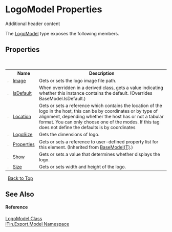 # LogoModel Properties
Additional header content 

The <a href="T_iTin_Export_Model_LogoModel">LogoModel</a> type exposes the following members.


## Properties
&nbsp;<table><tr><th></th><th>Name</th><th>Description</th></tr><tr><td>![Public property](media/pubproperty.gif "Public property")</td><td><a href="P_iTin_Export_Model_LogoModel_Image">Image</a></td><td>
Gets or sets the logo image file path.</td></tr><tr><td>![Public property](media/pubproperty.gif "Public property")</td><td><a href="P_iTin_Export_Model_LogoModel_IsDefault">IsDefault</a></td><td>
When overridden in a derived class, gets a value indicating whether this instance contains the default.
 (Overrides BaseModel.IsDefault.)</td></tr><tr><td>![Public property](media/pubproperty.gif "Public property")</td><td><a href="P_iTin_Export_Model_LogoModel_Location">Location</a></td><td>
Gets or sets a reference which contains the location of the logo in the host, this can be by coordinates or by type of alignment, depending whether the host has or not a tabular format. You can only choose one of the modes. If this tag does not define the defaults is by coordinates</td></tr><tr><td>![Public property](media/pubproperty.gif "Public property")</td><td><a href="P_iTin_Export_Model_LogoModel_LogoSize">LogoSize</a></td><td>
Gets the dimensions of logo.</td></tr><tr><td>![Public property](media/pubproperty.gif "Public property")</td><td><a href="P_iTin_Export_Model_BaseModel_1_Properties">Properties</a></td><td>
Gets or sets a reference to user-defined property list for this element.
 (Inherited from <a href="T_iTin_Export_Model_BaseModel_1">BaseModel(T)</a>.)</td></tr><tr><td>![Public property](media/pubproperty.gif "Public property")</td><td><a href="P_iTin_Export_Model_LogoModel_Show">Show</a></td><td>
Gets or sets a value that determines whether displays the logo.</td></tr><tr><td>![Public property](media/pubproperty.gif "Public property")</td><td><a href="P_iTin_Export_Model_LogoModel_Size">Size</a></td><td>
Gets or sets width and height of the logo.</td></tr></table>&nbsp;
<a href="#logomodel-properties">Back to Top</a>

## See Also


#### Reference
<a href="T_iTin_Export_Model_LogoModel">LogoModel Class</a><br /><a href="N_iTin_Export_Model">iTin.Export.Model Namespace</a><br />